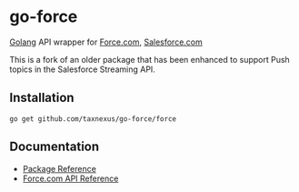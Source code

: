 # go-force

[Golang](http://golang.org/) API wrapper for [Force.com](http://www.force.com/), [Salesforce.com](http://www.salesforce.com/)

This is a fork of an older package that has been enhanced to support Push topics in the Salesforce Streaming API.

## Installation

    go get github.com/taxnexus/go-force/force

## Documentation

- [Package Reference](http://godoc.org/github.com/taxnexus/go-force/force)
- [Force.com API Reference](http://www.salesforce.com/us/developer/docs/api_rest/)
